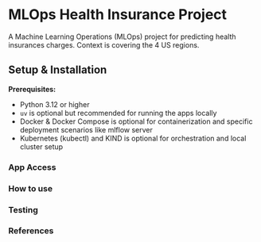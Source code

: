 # MLOps Health Insurance Project

A Machine Learning Operations (MLOps) project for predicting health insurances charges. Context is covering the 4 US regions.

## Setup & Installation

**Prerequisites:**

- Python 3.12 or higher
- `uv` is optional but recommended for running the apps locally
- Docker & Docker Compose is optional for containerization and specific deployment scenarios like mlflow server
- Kubernetes (kubectl) and KIND is optional for orchestration and local cluster setup


### App Access

### How to use 

### Testing 

### References
